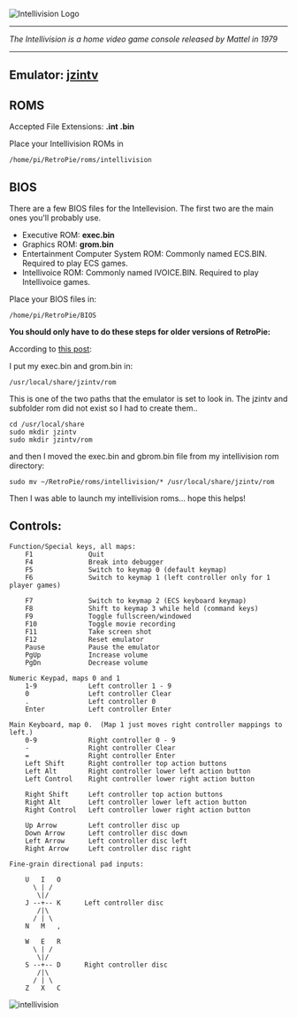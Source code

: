 ![Intellivision Logo](http://upload.wikimedia.org/wikipedia/en/a/aa/Intellivision_logo.gif)

***

_The Intellivision is a home video game console released by Mattel in 1979_

***
## Emulator: [jzintv](http://spatula-city.org/~im14u2c/intv/)

## ROMS
Accepted File Extensions: **.int .bin**

Place your Intellivision ROMs in
```
/home/pi/RetroPie/roms/intellivision
```
## BIOS
There are a few BIOS files for the Intellevision. The first two are the main ones you'll probably use.
* Executive ROM: **exec.bin**
* Graphics ROM: **grom.bin**
* Entertainment Computer System ROM: Commonly named ECS.BIN. Required to play ECS games. 
* Intellivoice ROM: Commonly named IVOICE.BIN. Required to play Intellivoice games. 

Place your BIOS files in:
```
/home/pi/RetroPie/BIOS
```
**You should only have to do these steps for older versions of RetroPie:**

According to [this post](http://blog.petrockblock.com/forums/topic/intellivision-emulation/#post-2208):

I put my exec.bin and grom.bin in:
```shell
/usr/local/share/jzintv/rom
```
This is one of the two paths that the emulator is set to look in. The jzintv and subfolder rom did not exist so I had to create them..
```shell
cd /usr/local/share
sudo mkdir jzintv
sudo mkdir jzintv/rom
```
and then I moved the exec.bin and gbrom.bin file from my intellivision rom directory:
```shell
sudo mv ~/RetroPie/roms/intellivision/* /usr/local/share/jzintv/rom
```

Then I was able to launch my intellivision roms… hope this helps!

## Controls:
```shell
Function/Special keys, all maps:
    F1              Quit
    F4              Break into debugger
    F5              Switch to keymap 0 (default keymap)
    F6              Switch to keymap 1 (left controller only for 1 player games)

    F7              Switch to keymap 2 (ECS keyboard keymap)
    F8              Shift to keymap 3 while held (command keys)
    F9              Toggle fullscreen/windowed 
    F10             Toggle movie recording 
    F11             Take screen shot
    F12             Reset emulator
    Pause           Pause the emulator
    PgUp            Increase volume
    PgDn            Decrease volume

Numeric Keypad, maps 0 and 1
    1-9             Left controller 1 - 9
    0               Left controller Clear
    .               Left controller 0
    Enter           Left controller Enter

Main Keyboard, map 0.  (Map 1 just moves right controller mappings to left.)
    0-9             Right controller 0 - 9
    -               Right controller Clear
    =               Right controller Enter
    Left Shift      Right controller top action buttons
    Left Alt        Right controller lower left action button
    Left Control    Right controller lower right action button

    Right Shift     Left controller top action buttons
    Right Alt       Left controller lower left action button
    Right Control   Left controller lower right action button

    Up Arrow        Left controller disc up
    Down Arrow      Left controller disc down
    Left Arrow      Left controller disc left
    Right Arrow     Left controller disc right

Fine-grain directional pad inputs:

    U   I   O
      \ | /
       \|/ 
    J --+-- K      Left controller disc
       /|\
      / | \
    N   M   , 
   
    W   E   R
      \ | /
       \|/ 
    S --+-- D      Right controller disc
       /|\
      / | \
    Z   X   C
```

![intellivision](https://cloud.githubusercontent.com/assets/10035308/8246393/3e98c8c2-15fb-11e5-9398-3f5abd60361b.png)